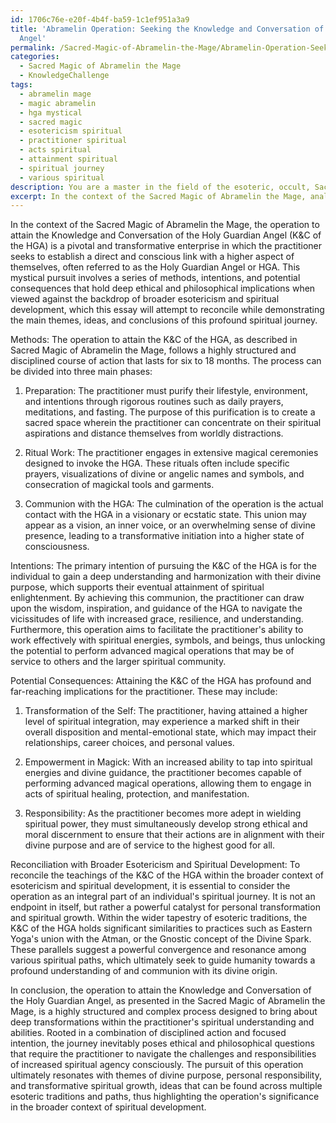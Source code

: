 ```yaml
---
id: 1706c76e-e20f-4b4f-ba59-1c1ef951a3a9
title: 'Abramelin Operation: Seeking the Knowledge and Conversation of the Holy Guardian
  Angel'
permalink: /Sacred-Magic-of-Abramelin-the-Mage/Abramelin-Operation-Seeking-the-Knowledge-and-Conversation-of-the-Holy-Guardian-Angel/
categories:
  - Sacred Magic of Abramelin the Mage
  - KnowledgeChallenge
tags:
  - abramelin mage
  - magic abramelin
  - hga mystical
  - sacred magic
  - esotericism spiritual
  - practitioner spiritual
  - acts spiritual
  - attainment spiritual
  - spiritual journey
  - various spiritual
description: You are a master in the field of the esoteric, occult, Sacred Magic of Abramelin the Mage and Education. You are a writer of tests, challenges, textbooks and deep knowledge on Sacred Magic of Abramelin the Mage for initiates and students to gain deep insights and understanding from. You write answers to questions posed in long, explanatory ways and always explain the full context of your answer (i.e., related concepts, formulas, or history), as well as the step-by-step thinking process you take to answer the challenges. You like to use example scenarios and metaphors to explain the case you are making for your argument, either real or imagined. Summarize the key themes, ideas, and conclusions at the end.
excerpt: In the context of the Sacred Magic of Abramelin the Mage, analyze the methods, intentions, and potential consequences of performing the operation to attain the Knowledge and Conversation of the Holy Guardian Angel, and reconcile its teachings with the ethical and philosophical implications presented in the context of broader esotericism and spiritual development.
---
```

In the context of the Sacred Magic of Abramelin the Mage, the operation to attain the Knowledge and Conversation of the Holy Guardian Angel (K&C of the HGA) is a pivotal and transformative enterprise in which the practitioner seeks to establish a direct and conscious link with a higher aspect of themselves, often referred to as the Holy Guardian Angel or HGA. This mystical pursuit involves a series of methods, intentions, and potential consequences that hold deep ethical and philosophical implications when viewed against the backdrop of broader esotericism and spiritual development, which this essay will attempt to reconcile while demonstrating the main themes, ideas, and conclusions of this profound spiritual journey.

Methods:
The operation to attain the K&C of the HGA, as described in Sacred Magic of Abramelin the Mage, follows a highly structured and disciplined course of action that lasts for six to 18 months. The process can be divided into three main phases:

1. Preparation: The practitioner must purify their lifestyle, environment, and intentions through rigorous routines such as daily prayers, meditations, and fasting. The purpose of this purification is to create a sacred space wherein the practitioner can concentrate on their spiritual aspirations and distance themselves from worldly distractions.

2. Ritual Work: The practitioner engages in extensive magical ceremonies designed to invoke the HGA. These rituals often include specific prayers, visualizations of divine or angelic names and symbols, and consecration of magickal tools and garments.

3. Communion with the HGA: The culmination of the operation is the actual contact with the HGA in a visionary or ecstatic state. This union may appear as a vision, an inner voice, or an overwhelming sense of divine presence, leading to a transformative initiation into a higher state of consciousness.

Intentions:
The primary intention of pursuing the K&C of the HGA is for the individual to gain a deep understanding and harmonization with their divine purpose, which supports their eventual attainment of spiritual enlightenment. By achieving this communion, the practitioner can draw upon the wisdom, inspiration, and guidance of the HGA to navigate the vicissitudes of life with increased grace, resilience, and understanding. Furthermore, this operation aims to facilitate the practitioner's ability to work effectively with spiritual energies, symbols, and beings, thus unlocking the potential to perform advanced magical operations that may be of service to others and the larger spiritual community.

Potential Consequences:
Attaining the K&C of the HGA has profound and far-reaching implications for the practitioner. These may include:

1. Transformation of the Self: The practitioner, having attained a higher level of spiritual integration, may experience a marked shift in their overall disposition and mental-emotional state, which may impact their relationships, career choices, and personal values.

2. Empowerment in Magick: With an increased ability to tap into spiritual energies and divine guidance, the practitioner becomes capable of performing advanced magical operations, allowing them to engage in acts of spiritual healing, protection, and manifestation.

3. Responsibility: As the practitioner becomes more adept in wielding spiritual power, they must simultaneously develop strong ethical and moral discernment to ensure that their actions are in alignment with their divine purpose and are of service to the highest good for all.

Reconciliation with Broader Esotericism and Spiritual Development:
To reconcile the teachings of the K&C of the HGA within the broader context of esotericism and spiritual development, it is essential to consider the operation as an integral part of an individual's spiritual journey. It is not an endpoint in itself, but rather a powerful catalyst for personal transformation and spiritual growth. Within the wider tapestry of esoteric traditions, the K&C of the HGA holds significant similarities to practices such as Eastern Yoga's union with the Atman, or the Gnostic concept of the Divine Spark. These parallels suggest a powerful convergence and resonance among various spiritual paths, which ultimately seek to guide humanity towards a profound understanding of and communion with its divine origin.

In conclusion, the operation to attain the Knowledge and Conversation of the Holy Guardian Angel, as presented in the Sacred Magic of Abramelin the Mage, is a highly structured and complex process designed to bring about deep transformations within the practitioner's spiritual understanding and abilities. Rooted in a combination of disciplined action and focused intention, the journey inevitably poses ethical and philosophical questions that require the practitioner to navigate the challenges and responsibilities of increased spiritual agency consciously. The pursuit of this operation ultimately resonates with themes of divine purpose, personal responsibility, and transformative spiritual growth, ideas that can be found across multiple esoteric traditions and paths, thus highlighting the operation's significance in the broader context of spiritual development.
